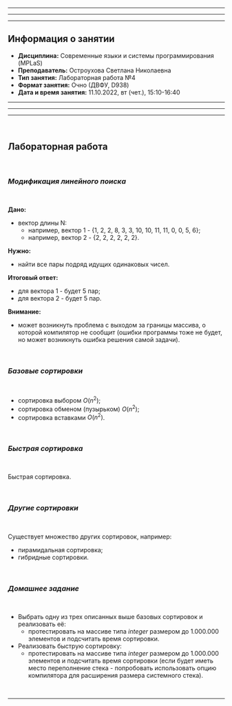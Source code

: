 ___
___
___
## Информация о занятии
- __Дисциплина:__ Современные языки и системы программирования (MPLaS)
- __Преподаватель:__ Остроухова Светлана Николаевна
- __Тип занятия:__ Лабораторная работа №4
- __Формат занятия:__ Очно (ДВФУ, D938)
- __Дата и время занятия:__ 11.10.2022, вт (чет.), 15:10-16:40
___
___
___

&nbsp;

## Лабораторная работа

&nbsp;

### ___Модификация линейного поиска___

&nbsp;

__Дано:__
- вектор длины N:
    - например, вектор 1 - {1, 2, 2, 8, 3, 3, 10, 10, 11, 11, 0, 0, 5, 6};
    - например, вектор 2 - {2, 2, 2, 2, 2, 2}.

__Нужно:__
- найти все пары подряд идущих одинаковых чисел.

__Итоговый ответ:__
- для вектора 1 - будет 5 пар;
- для вектора 2 - будет 5 пар.

__Внимание:__
- может возникнуть проблема с выходом за границы массива, о которой
компилятор не сообщит (ошибки программы тоже не будет, но может возникнуть
ошибка решения самой задачи).

&nbsp;

### ___Базовые сортировки___

&nbsp;

- сортировка выбором $O(n^2)$;
- сортировка обменом (пузырьком) $O(n^2)$;
- сортировка вставками $O(n^2)$.

&nbsp;

### ___Быстрая сортировка___

&nbsp;

Быстрая сортировка.

&nbsp;

### ___Другие сортировки___

&nbsp;

Существует множество других сортировок, например:
- пирамидальная сортировка;
- гибридные сортировки.

&nbsp;

### ___Домашнее задание___

&nbsp;

- Выбрать одну из трех описанных выше базовых сортировок и реализовать её:
    - протестировать на массиве типа _integer_ размером до 1.000.000
    элементов и подсчитать время сортировки.
- Реализовать быструю сортировку:
    - протестировать на массиве типа _integer_ размером до 1.000.000
    элементов и подсчитать время сортировки (если будет иметь место
    переполнение стека - попробовать использовать опцию компилятора для
    расширения размера системного стека).

&nbsp;

___